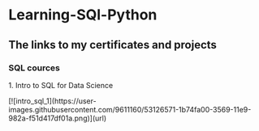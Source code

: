 # Learning-SQl-Python
## The links to my certificates and projects
### <b> SQL cources</b>
<p>1. Intro to SQL for Data Science </p>
[![intro_sql_1](https://user-images.githubusercontent.com/9611160/53126571-1b74fa00-3569-11e9-982a-f51d417df01a.png)](url)
